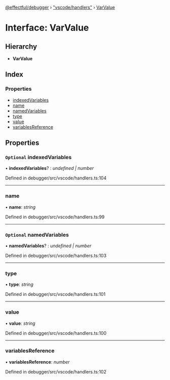 [@effectful/debugger](../README.md) › ["vscode/handlers"](../modules/_vscode_handlers_.md) › [VarValue](_vscode_handlers_.varvalue.md)

# Interface: VarValue

## Hierarchy

* **VarValue**

## Index

### Properties

* [indexedVariables](_vscode_handlers_.varvalue.md#optional-indexedvariables)
* [name](_vscode_handlers_.varvalue.md#name)
* [namedVariables](_vscode_handlers_.varvalue.md#optional-namedvariables)
* [type](_vscode_handlers_.varvalue.md#type)
* [value](_vscode_handlers_.varvalue.md#value)
* [variablesReference](_vscode_handlers_.varvalue.md#variablesreference)

## Properties

### `Optional` indexedVariables

• **indexedVariables**? : *undefined | number*

Defined in debugger/src/vscode/handlers.ts:104

___

###  name

• **name**: *string*

Defined in debugger/src/vscode/handlers.ts:99

___

### `Optional` namedVariables

• **namedVariables**? : *undefined | number*

Defined in debugger/src/vscode/handlers.ts:103

___

###  type

• **type**: *string*

Defined in debugger/src/vscode/handlers.ts:101

___

###  value

• **value**: *string*

Defined in debugger/src/vscode/handlers.ts:100

___

###  variablesReference

• **variablesReference**: *number*

Defined in debugger/src/vscode/handlers.ts:102
